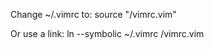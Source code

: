Change ~/.vimrc to:
source "<path>/vimrc.vim"

Or use a link:
ln --symbolic ~/.vimrc <path>/vimrc.vim

